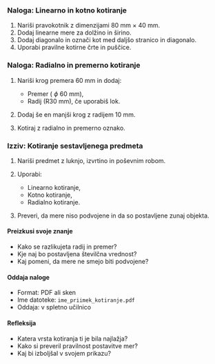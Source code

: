### Naloga: Linearno in kotno kotiranje

1. Nariši pravokotnik z dimenzijami 80 mm × 40 mm.
2. Dodaj linearne mere za dolžino in širino.
3. Dodaj diagonalo in označi kot med daljšo stranico in diagonalo.
4. Uporabi pravilne kotirne črte in puščice.

### Naloga: Radialno in premerno kotiranje

1. Nariši krog premera 60 mm in dodaj:

   * Premer ( $\phi$ 60 mm),
   * Radij (R30 mm), če uporabiš lok.
2. Dodaj še en manjši krog z radijem 10 mm.
3. Kotiraj z radialno in premerno oznako.

### Izziv: Kotiranje sestavljenega predmeta

1. Nariši predmet z luknjo, izvrtino in poševnim robom.
2. Uporabi:

   * Linearno kotiranje,
   * Kotno kotiranje,
   * Radialno kotiranje.
3. Preveri, da mere niso podvojene in da so postavljene zunaj objekta.

#### Preizkusi svoje znanje

* Kako se razlikujeta radij in premer?
* Kje naj bo postavljena številčna vrednost?
* Kaj pomeni, da mere ne smejo biti podvojene?

#### Oddaja naloge

* Format: PDF ali sken
* Ime datoteke: `ime_priimek_kotiranje.pdf`
* Oddaja: v spletno učilnico

#### Refleksija

* Katera vrsta kotiranja ti je bila najlažja?
* Kako si preveril pravilnost postavitve mer?
* Kaj bi izboljšal v svojem prikazu?

